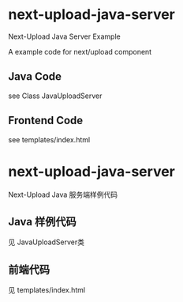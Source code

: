 # next-upload-java-server
Next-Upload Java Server Example

A example code for next/upload component

## Java Code
see  Class JavaUploadServer

## Frontend Code
see templates/index.html

# next-upload-java-server
Next-Upload Java 服务端样例代码

## Java 样例代码
见 JavaUploadServer类

## 前端代码
见 templates/index.html

